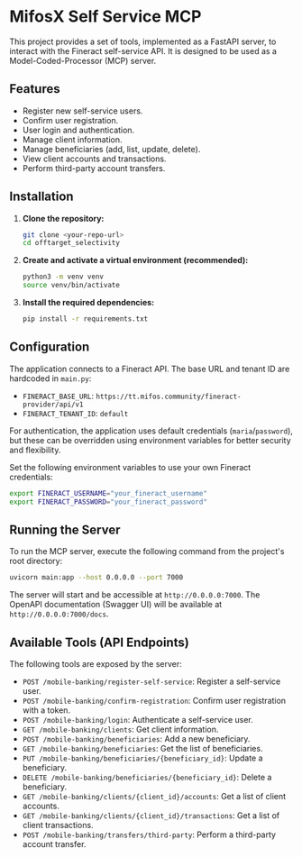 # MifosX Self Service MCP

This project provides a set of tools, implemented as a FastAPI server, to interact with the Fineract self-service API. It is designed to be used as a Model-Coded-Processor (MCP) server.

## Features

*   Register new self-service users.
*   Confirm user registration.
*   User login and authentication.
*   Manage client information.
*   Manage beneficiaries (add, list, update, delete).
*   View client accounts and transactions.
*   Perform third-party account transfers.


## Installation

1.  **Clone the repository:**
    ```bash
    git clone <your-repo-url>
    cd offtarget_selectivity
    ```

2.  **Create and activate a virtual environment (recommended):**
    ```bash
    python3 -m venv venv
    source venv/bin/activate
    ```

3.  **Install the required dependencies:**
    ```bash
    pip install -r requirements.txt
    ```

## Configuration

The application connects to a Fineract API. The base URL and tenant ID are hardcoded in `main.py`:

*   `FINERACT_BASE_URL`: `https://tt.mifos.community/fineract-provider/api/v1`
*   `FINERACT_TENANT_ID`: `default`

For authentication, the application uses default credentials (`maria`/`password`), but these can be overridden using environment variables for better security and flexibility.

Set the following environment variables to use your own Fineract credentials:

```bash
export FINERACT_USERNAME="your_fineract_username"
export FINERACT_PASSWORD="your_fineract_password"
```

## Running the Server

To run the MCP server, execute the following command from the project's root directory:

```bash
uvicorn main:app --host 0.0.0.0 --port 7000
```

The server will start and be accessible at `http://0.0.0.0:7000`. The OpenAPI documentation (Swagger UI) will be available at `http://0.0.0.0:7000/docs`.

## Available Tools (API Endpoints)

The following tools are exposed by the server:

*   `POST /mobile-banking/register-self-service`: Register a self-service user.
*   `POST /mobile-banking/confirm-registration`: Confirm user registration with a token.
*   `POST /mobile-banking/login`: Authenticate a self-service user.
*   `GET /mobile-banking/clients`: Get client information.
*   `POST /mobile-banking/beneficiaries`: Add a new beneficiary.
*   `GET /mobile-banking/beneficiaries`: Get the list of beneficiaries.
*   `PUT /mobile-banking/beneficiaries/{beneficiary_id}`: Update a beneficiary.
*   `DELETE /mobile-banking/beneficiaries/{beneficiary_id}`: Delete a beneficiary.
*   `GET /mobile-banking/clients/{client_id}/accounts`: Get a list of client accounts.
*   `GET /mobile-banking/clients/{client_id}/transactions`: Get a list of client transactions.
*   `POST /mobile-banking/transfers/third-party`: Perform a third-party account transfer.
